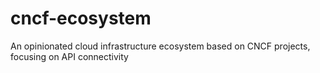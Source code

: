 # cncf-ecosystem
An opinionated cloud infrastructure ecosystem based on CNCF projects, focusing on API connectivity
